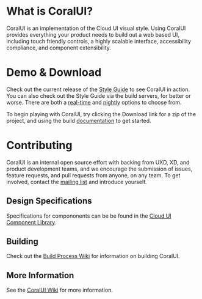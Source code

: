 # What is CoralUI?
CoralUI is an implementation of the Cloud UI visual style.  Using CoralUI provides everything your product needs to build out a web based UI, including touch friendly controls, a highly scalable interface, accessibility compliance, and component extensibility.

# Demo & Download
Check out the current release of the [Style Guide][1] to see CoralUI in action.  You can also check out the Style Guide via the build servers, for better or worse.  There are both a [real-time][2] and [nightly][3] options to choose from.

To begin playing with CoralUI, try clicking the Download link for a zip of the project, and using the build [documentation][4] to get started.

# Contributing
CoralUI is an internal open source effort with backing from UXD, XD, and product development teams, and we encourage the submission of issues, feature requests, and pull requests from anyone, on any team.  To get involved, contact the [mailing list][5] and introduce yourself.

## Design Specifications
Specifications for compononents can be be found in the [Cloud UI Component Library][6].

## Building
Check out the [Build Process Wiki][4] for information on building CoralUI.

## More Information
See the [CoralUI Wiki][7] for more information. 

[1]: https://git.corp.adobe.com/pages/Coral/CoralUI/
[2]: http://xdbuild.corp.adobe.com:8080/job/CoralUI-Master/ws/build/index.html
[3]: http://jenkins.bsl.eur.adobe.com:8080/job/Build_CoralUI/ws/build/index.html
[4]: https://git.corp.adobe.com/Coral/CoralUI/wiki/Build-Process-&-Technology
[5]: mailto:CoralUI@adobe.com
[6]: https://zerowing.corp.adobe.com/display/CloudUI/Component+Library
[7]: https://git.corp.adobe.com/Coral/CoralUI/wiki
[8]: https://git.corp.adobe.com/Coral/CoralUI/wiki/CoralUI-Modularization

